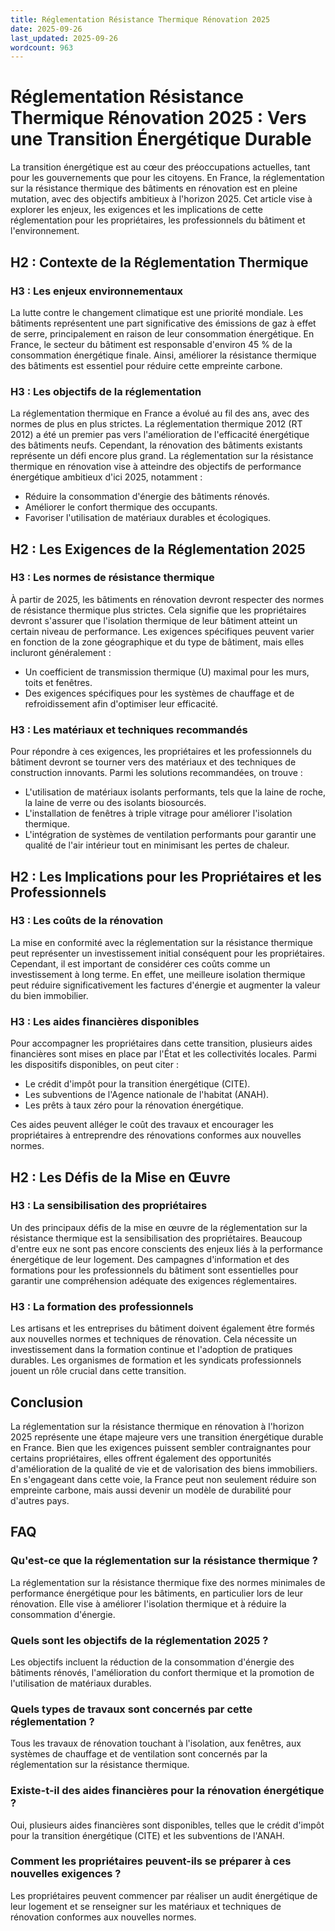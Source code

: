 ```yaml
---
title: Réglementation Résistance Thermique Rénovation 2025
date: 2025-09-26
last_updated: 2025-09-26
wordcount: 963
---
```


# Réglementation Résistance Thermique Rénovation 2025 : Vers une Transition Énergétique Durable

La transition énergétique est au cœur des préoccupations actuelles, tant pour les gouvernements que pour les citoyens. En France, la réglementation sur la résistance thermique des bâtiments en rénovation est en pleine mutation, avec des objectifs ambitieux à l'horizon 2025. Cet article vise à explorer les enjeux, les exigences et les implications de cette réglementation pour les propriétaires, les professionnels du bâtiment et l'environnement.

## H2 : Contexte de la Réglementation Thermique

### H3 : Les enjeux environnementaux

La lutte contre le changement climatique est une priorité mondiale. Les bâtiments représentent une part significative des émissions de gaz à effet de serre, principalement en raison de leur consommation énergétique. En France, le secteur du bâtiment est responsable d'environ 45 % de la consommation énergétique finale. Ainsi, améliorer la résistance thermique des bâtiments est essentiel pour réduire cette empreinte carbone.

### H3 : Les objectifs de la réglementation

La réglementation thermique en France a évolué au fil des ans, avec des normes de plus en plus strictes. La réglementation thermique 2012 (RT 2012) a été un premier pas vers l'amélioration de l'efficacité énergétique des bâtiments neufs. Cependant, la rénovation des bâtiments existants représente un défi encore plus grand. La réglementation sur la résistance thermique en rénovation vise à atteindre des objectifs de performance énergétique ambitieux d'ici 2025, notamment :

- Réduire la consommation d'énergie des bâtiments rénovés.
- Améliorer le confort thermique des occupants.
- Favoriser l'utilisation de matériaux durables et écologiques.

## H2 : Les Exigences de la Réglementation 2025

### H3 : Les normes de résistance thermique

À partir de 2025, les bâtiments en rénovation devront respecter des normes de résistance thermique plus strictes. Cela signifie que les propriétaires devront s'assurer que l'isolation thermique de leur bâtiment atteint un certain niveau de performance. Les exigences spécifiques peuvent varier en fonction de la zone géographique et du type de bâtiment, mais elles incluront généralement :

- Un coefficient de transmission thermique (U) maximal pour les murs, toits et fenêtres.
- Des exigences spécifiques pour les systèmes de chauffage et de refroidissement afin d'optimiser leur efficacité.

### H3 : Les matériaux et techniques recommandés

Pour répondre à ces exigences, les propriétaires et les professionnels du bâtiment devront se tourner vers des matériaux et des techniques de construction innovants. Parmi les solutions recommandées, on trouve :

- L'utilisation de matériaux isolants performants, tels que la laine de roche, la laine de verre ou des isolants biosourcés.
- L'installation de fenêtres à triple vitrage pour améliorer l'isolation thermique.
- L'intégration de systèmes de ventilation performants pour garantir une qualité de l'air intérieur tout en minimisant les pertes de chaleur.

## H2 : Les Implications pour les Propriétaires et les Professionnels

### H3 : Les coûts de la rénovation

La mise en conformité avec la réglementation sur la résistance thermique peut représenter un investissement initial conséquent pour les propriétaires. Cependant, il est important de considérer ces coûts comme un investissement à long terme. En effet, une meilleure isolation thermique peut réduire significativement les factures d'énergie et augmenter la valeur du bien immobilier.

### H3 : Les aides financières disponibles

Pour accompagner les propriétaires dans cette transition, plusieurs aides financières sont mises en place par l'État et les collectivités locales. Parmi les dispositifs disponibles, on peut citer :

- Le crédit d'impôt pour la transition énergétique (CITE).
- Les subventions de l'Agence nationale de l'habitat (ANAH).
- Les prêts à taux zéro pour la rénovation énergétique.

Ces aides peuvent alléger le coût des travaux et encourager les propriétaires à entreprendre des rénovations conformes aux nouvelles normes.

## H2 : Les Défis de la Mise en Œuvre

### H3 : La sensibilisation des propriétaires

Un des principaux défis de la mise en œuvre de la réglementation sur la résistance thermique est la sensibilisation des propriétaires. Beaucoup d'entre eux ne sont pas encore conscients des enjeux liés à la performance énergétique de leur logement. Des campagnes d'information et des formations pour les professionnels du bâtiment sont essentielles pour garantir une compréhension adéquate des exigences réglementaires.

### H3 : La formation des professionnels

Les artisans et les entreprises du bâtiment doivent également être formés aux nouvelles normes et techniques de rénovation. Cela nécessite un investissement dans la formation continue et l'adoption de pratiques durables. Les organismes de formation et les syndicats professionnels jouent un rôle crucial dans cette transition.

## Conclusion

La réglementation sur la résistance thermique en rénovation à l'horizon 2025 représente une étape majeure vers une transition énergétique durable en France. Bien que les exigences puissent sembler contraignantes pour certains propriétaires, elles offrent également des opportunités d'amélioration de la qualité de vie et de valorisation des biens immobiliers. En s'engageant dans cette voie, la France peut non seulement réduire son empreinte carbone, mais aussi devenir un modèle de durabilité pour d'autres pays.

## FAQ

### Qu'est-ce que la réglementation sur la résistance thermique ?

La réglementation sur la résistance thermique fixe des normes minimales de performance énergétique pour les bâtiments, en particulier lors de leur rénovation. Elle vise à améliorer l'isolation thermique et à réduire la consommation d'énergie.

### Quels sont les objectifs de la réglementation 2025 ?

Les objectifs incluent la réduction de la consommation d'énergie des bâtiments rénovés, l'amélioration du confort thermique et la promotion de l'utilisation de matériaux durables.

### Quels types de travaux sont concernés par cette réglementation ?

Tous les travaux de rénovation touchant à l'isolation, aux fenêtres, aux systèmes de chauffage et de ventilation sont concernés par la réglementation sur la résistance thermique.

### Existe-t-il des aides financières pour la rénovation énergétique ?

Oui, plusieurs aides financières sont disponibles, telles que le crédit d'impôt pour la transition énergétique (CITE) et les subventions de l'ANAH.

### Comment les propriétaires peuvent-ils se préparer à ces nouvelles exigences ?

Les propriétaires peuvent commencer par réaliser un audit énergétique de leur logement et se renseigner sur les matériaux et techniques de rénovation conformes aux nouvelles normes.